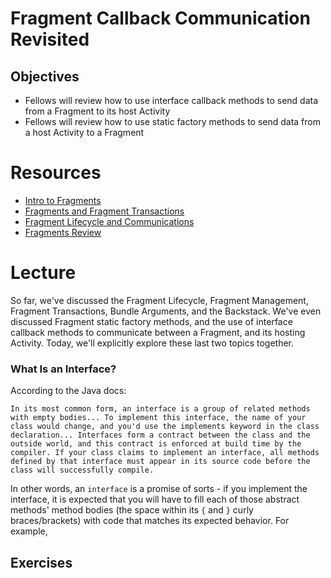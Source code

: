 # Fragment Callback Communication Revisited

## Objectives
* Fellows will review how to use interface callback methods to send data from a Fragment to its host Activity
* Fellows will review how to use static factory methods to send data from a host Activity to a Fragment

# Resources
* [Intro to Fragments](https://github.com/joinpursuit/Pursuit-Core-Android/blob/master/cohort_5.4/unit_04/04_03_intro_to_fragments.md)
* [Fragments and Fragment Transactions](https://github.com/joinpursuit/Pursuit-Core-Android/blob/master/cohort_5.4/unit_04/04_04_fragments_and_fragment_transactions.md)
* [Fragment Lifecycle and Communications](https://github.com/joinpursuit/Pursuit-Core-Android/blob/master/cohort_5.4/unit_04/04_05_fragment_lifecycle_and_communications.md)
* [Fragments Review](https://github.com/joinpursuit/Pursuit-Core-Android/blob/master/cohort_5.4/unit_04/04_06_fragments_review.md)

# Lecture

So far, we've discussed the Fragment Lifecycle, Fragment Management, Fragment Transactions, Bundle Arguments, and the Backstack. We've even discussed Fragment static factory methods, and the use of interface callback methods to communicate between a Fragment, and its hosting Activity. Today, we'll explicitly explore these last two topics together.

### What Is an Interface?

According to the Java docs:

```
In its most common form, an interface is a group of related methods with empty bodies... To implement this interface, the name of your class would change, and you'd use the implements keyword in the class declaration... Interfaces form a contract between the class and the outside world, and this contract is enforced at build time by the compiler. If your class claims to implement an interface, all methods defined by that interface must appear in its source code before the class will successfully compile.
```

In other words, an `interface` is a promise of sorts - if you implement the interface, it is expected that you will have to fill each of those abstract methods' method bodies (the space within its `{` and `}` curly braces/brackets) with code that matches its expected behavior. For example,

## Exercises
